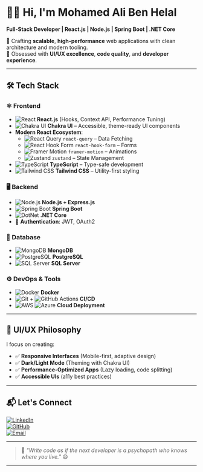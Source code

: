 # 👨‍💻 Hi, I'm Mohamed Ali Ben Helal  
**Full-Stack Developer | React.js | Node.js | Spring Boot | .NET Core**  

🚀 Crafting **scalable**, **high-performance** web applications with clean architecture and modern tooling.  
🎯 Obsessed with **UI/UX excellence**, **code quality**, and **developer experience**.

---

## 🛠 Tech Stack

### ⚛️ Frontend  
- ![React](https://img.shields.io/badge/React-61DAFB?style=flat&logo=react&logoColor=white) **React.js** (Hooks, Context API, Performance Tuning)  
- ![Chakra UI](https://img.shields.io/badge/Chakra_UI-319795?style=flat&logo=chakra-ui&logoColor=white) **Chakra UI** – Accessible, theme-ready UI components  
- **Modern React Ecosystem**:  
  - ![React Query](https://img.shields.io/badge/React_Query-FF4154?style=flat&logo=react-query&logoColor=white) `react-query` – Data Fetching  
  - ![React Hook Form](https://img.shields.io/badge/React_Hook_Form-EC5990?style=flat&logo=react-hook-form&logoColor=white) `react-hook-form` – Forms  
  - ![Framer Motion](https://img.shields.io/badge/Framer_Motion-0055FF?style=flat&logo=framer&logoColor=white) `framer-motion` – Animations  
  - ![Zustand](https://img.shields.io/badge/Zustand-%23FEEBC8?style=flat&logo=react&logoColor=black) `zustand` – State Management  
- ![TypeScript](https://img.shields.io/badge/TypeScript-3178C6?style=flat&logo=typescript&logoColor=white) **TypeScript** – Type-safe development  
- ![Tailwind CSS](https://img.shields.io/badge/Tailwind_CSS-38B2AC?style=flat&logo=tailwind-css&logoColor=white) **Tailwind CSS** – Utility-first styling  

### 🖥 Backend  
- ![Node.js](https://img.shields.io/badge/Node.js-339933?style=flat&logo=node.js&logoColor=white) **Node.js + Express.js**  
- ![Spring Boot](https://img.shields.io/badge/Spring_Boot-6DB33F?style=flat&logo=spring-boot&logoColor=white) **Spring Boot**  
- ![DotNet](https://img.shields.io/badge/.NET_Core-512BD4?style=flat&logo=dotnet&logoColor=white) **.NET Core**  
- 🔐 **Authentication**: JWT, OAuth2  

### 🧠 Database  
- ![MongoDB](https://img.shields.io/badge/MongoDB-47A248?style=flat&logo=mongodb&logoColor=white) **MongoDB**  
- ![PostgreSQL](https://img.shields.io/badge/PostgreSQL-336791?style=flat&logo=postgresql&logoColor=white) **PostgreSQL**  
- ![SQL Server](https://img.shields.io/badge/SQL_Server-CC2927?style=flat&logo=microsoft-sql-server&logoColor=white) **SQL Server**  

### ⚙️ DevOps & Tools  
- ![Docker](https://img.shields.io/badge/Docker-2496ED?style=flat&logo=docker&logoColor=white) **Docker**  
- ![Git](https://img.shields.io/badge/Git-F05032?style=flat&logo=git&logoColor=white) + ![GitHub Actions](https://img.shields.io/badge/GitHub_Actions-2088FF?style=flat&logo=github-actions&logoColor=white) **CI/CD**  
- ![AWS](https://img.shields.io/badge/AWS-232F3E?style=flat&logo=amazon-aws&logoColor=white) ![Azure](https://img.shields.io/badge/Azure-0078D4?style=flat&logo=microsoft-azure&logoColor=white) **Cloud Deployment**

---

## 🎨 UI/UX Philosophy  
I focus on creating:  
- ✅ **Responsive Interfaces** (Mobile-first, adaptive design)  
- ✅ **Dark/Light Mode** (Theming with Chakra UI)  
- ✅ **Performance-Optimized Apps** (Lazy loading, code splitting)  
- ✅ **Accessible UIs** (a11y best practices)

---

## 📬 Let's Connect  

[![LinkedIn](https://img.shields.io/badge/LinkedIn-0A66C2?style=flat&logo=linkedin&logoColor=white)](https://www.linkedin.com/in/mohamed-ali-ben-helal-a00586236/)  
[![GitHub](https://img.shields.io/badge/GitHub-181717?style=flat&logo=github&logoColor=white)](https://github.com/yourusername)  
[![Email](https://img.shields.io/badge/Email-D14836?style=flat&logo=gmail&logoColor=white)](dalihelal6@gmail.com)  

---

> 💬 _"Write code as if the next developer is a psychopath who knows where you live."_ 😄  

---

